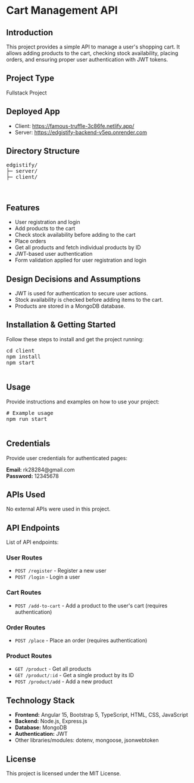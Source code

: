 
 

<body>
  <h1>Cart Management API</h1>

  <h2>Introduction</h2>
  <p>This project provides a simple API to manage a user's shopping cart. It allows adding products to the cart, checking stock availability, placing orders, and ensuring proper user authentication with JWT tokens.</p>

  <h2>Project Type</h2>
  <p>Fullstack Project</p>

  <h2>Deployed App</h2>
  <ul>
    <li>Client: <a href="https://famous-truffle-3c86fe.netlify.app/" target="_blank">https://famous-truffle-3c86fe.netlify.app/</a></li>
    <li>Server: <a href="https://edgistify-backend-v5ep.onrender.com" target="_blank">https://edgistify-backend-v5ep.onrender.com</a></li>
  </ul>

  <h2>Directory Structure</h2>
  <pre>
edgistify/
├─ server/
├─ client/

  </pre>

  <h2>Features</h2>
  <ul>
    <li>User registration and login</li>
    <li>Add products to the cart</li>
    <li>Check stock availability before adding to the cart</li>
    <li>Place orders</li>
    <li>Get all products and fetch individual products by ID</li>
    <li>JWT-based user authentication</li>
    <li>Form validation applied for user registration and login</li>
  </ul>

  <h2>Design Decisions and Assumptions</h2>
  <ul>
    <li>JWT is used for authentication to secure user actions.</li>
    <li>Stock availability is checked before adding items to the cart.</li>
    <li>Products are stored in a MongoDB database.</li>
  </ul>

  <h2>Installation & Getting Started</h2>
  <p>Follow these steps to install and get the project running:</p>
  <pre>
cd client
npm install 
npm start
  </pre>

  <h2>Usage</h2>
  <p>Provide instructions and examples on how to use your project:</p>
  <pre>
# Example usage
npm run start
  </pre>

  <h2>Credentials</h2>
  <p>Provide user credentials for authenticated pages:</p>
  <p><strong>Email:</strong> rk28284@gmail.com<br><strong>Password:</strong> 12345678</p>

  <h2>APIs Used</h2>
  <p>No external APIs were used in this project.</p>

  <h2>API Endpoints</h2>
  <p>List of API endpoints:</p>
  <h3>User Routes</h3>
  <ul>
    <li><code>POST /register</code> - Register a new user</li>
    <li><code>POST /login</code> - Login a user</li>
  </ul>

  <h3>Cart Routes</h3>
  <ul>
    <li><code>POST /add-to-cart</code> - Add a product to the user's cart (requires authentication)</li>
  </ul>

  <h3>Order Routes</h3>
  <ul>
    <li><code>POST /place</code> - Place an order (requires authentication)</li>
  </ul>

  <h3>Product Routes</h3>
  <ul>
    <li><code>GET /product</code> - Get all products</li>
    <li><code>GET /product/:id</code> - Get a single product by its ID</li>
    <li><code>POST /product/add</code> - Add a new product</li>
  </ul>

  <h2>Technology Stack</h2>
  <ul>
    <li><strong>Frontend:</strong> Angular 15, Bootstrap 5, TypeScript, HTML, CSS, JavaScript</li>
    <li><strong>Backend:</strong> Node.js, Express.js</li>
    <li><strong>Database:</strong> MongoDB</li>
    <li><strong>Authentication:</strong> JWT</li>
    <li>Other libraries/modules: dotenv, mongoose, jsonwebtoken</li>
  </ul>

  <h2>License</h2>
  <p>This project is licensed under the MIT License.</p>
</body>

